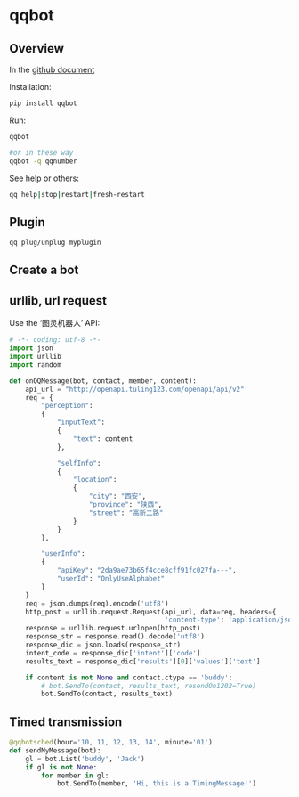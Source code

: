 # qqbot

## Overview

In the [github document](https://github.com/pandolia/qqbot/blob/master/README.MD)

Installation:

```bash
pip install qqbot
```

Run:  

```bash
qqbot

#or in these way
qqbot -q qqnumber
```

See help or others:

```bash
qq help|stop|restart|fresh-restart
```

## Plugin

```bash
qq plug/unplug myplugin
```

## Create a bot

## urllib, url request

Use the ‘图灵机器人’ API:

```python
# -*- coding: utf-8 -*-
import json
import urllib
import random

def onQQMessage(bot, contact, member, content):
    api_url = "http://openapi.tuling123.com/openapi/api/v2"
    req = {
        "perception":
        {
            "inputText":
            {
                "text": content
            },

            "selfInfo":
            {
                "location":
                {
                    "city": "西安",
                    "province": "陕西",
                    "street": "高新二路"
                }
            }
        },

        "userInfo":
        {
            "apiKey": "2da9ae73b65f4cce8cff91fc027fa---",
            "userId": "OnlyUseAlphabet"
        }
    }
    req = json.dumps(req).encode('utf8')
    http_post = urllib.request.Request(api_url, data=req, headers={
                                       'content-type': 'application/json'})
    response = urllib.request.urlopen(http_post)
    response_str = response.read().decode('utf8')
    response_dic = json.loads(response_str)
    intent_code = response_dic['intent']['code']
    results_text = response_dic['results'][0]['values']['text']

    if content is not None and contact.ctype == 'buddy':
        # bot.SendTo(contact, results_text, resendOn1202=True)
        bot.SendTo(contact, results_text)
```

## Timed transmission

```python
@qqbotsched(hour='10, 11, 12, 13, 14', minute='01')
def sendMyMessage(bot):
    gl = bot.List('buddy', 'Jack')
    if gl is not None:
        for member in gl:
            bot.SendTo(member, 'Hi, this is a TimingMessage!')
```


